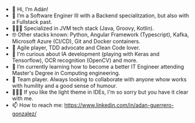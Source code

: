 - 👋 Hi, I’m Adán!
- 👀 I’m a Software Enginer III with a Backend specialitzation, but also with a Fullstack past.
- 🧙🏻‍♂️ Specialized in JVM tech stack (Java, Groovy, Kotlin).
- 🤓 Other stacks known: Python, Angular Framework (Typescript), Kafka, Microsoft Azure (CI/CD), Git and Docker containers.
- 🤠 Agile player, TDD advocate and Clean Code lover.
- 🧪 I'm curious about IA development (playing with Keras and Tensorflow), OCR recognition (OpenCV) and more.
- 🌱 I’m currently learning how to become a better IT Engineer attending Master's Degree in Computing engineering.
- 💞️ Team player. Always looking to collaborate with anyone whow works with humility and a good sense of humour.
- 🙅🏻‍♂️ If you like the light theme in IDEs, I'm so sorry but you have it clear with me.
- 📫 How to reach me: https://www.linkedin.com/in/adan-guerrero-gonzalez/

<!---
warriorwithin12/warriorwithin12 is a ✨ special ✨ repository because its `README.md` (this file) appears on your GitHub profile.
You can click the Preview link to take a look at your changes.
--->
